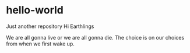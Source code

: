 # hello-world
Just another repository
Hi Earthlings

We are all gonna live or we are all gonna die. The choice is on our choices from when we first wake up. 
